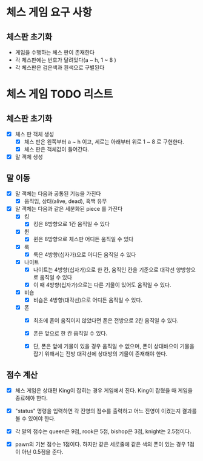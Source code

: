 # 체스 게임 요구 사항

## 체스판 초기화

* 게임을 수행하는 체스 판이 존재한다
* 각 체스판에는 번호가 달려있다(a ~ h, 1 ~ 8 )
* 각 체스판은 검은색과 흰색으로 구별된다

# 체스 게임 TODO 리스트

## 체스판 초기화

- [x] 체스 판 객체 생성
    - [x] 체스 판은 왼쪽부터 a ~ h 이고, 세로는 아래부터 위로 1 ~ 8 로 구현한다.
    - [x] 체스 판은 객체값이 들어간다.
- [x] 말 객체 생성

## 말 이동

- [x] 말 객체는 다음과 공통된 기능을 가진다
    - [x] 움직임, 상태(alive, dead), 흑백 유무
- [x] 말 객체는 다음과 같은 세분화된 piece 를 가진다
    - [x] 킹
        - [x] 킹은 8방향으로 1칸 움직일 수 있다
    - [x] 퀸
        - [x] 퀸은 8방향으로 체스판 어디든 움직일 수 있다
    - [x] 룩
        - [x] 룩은 4방향(십자가)으로 어디든 움직일 수 있다
    - [x] 나이트
        - [x] 나이트는 4방향(십자가)으로 한 칸, 움직인 칸을 기준으로 대각선 양방향으로 움직일 수 있다
        - [x] 이 때 4방향(십자가)으로는 다른 기물이 있어도 움직일 수 있다.
    - [x] 비숍
        - [x] 비숍은 4방향(대각선)으로 어디든 움직일 수 있다.
    - [x] 폰
        - [x] 최초에 폰이 움직이지 않았다면 폰은 전방으로 2칸 움직일 수 있다.
        - [x] 폰은 앞으로 한 칸 움직일 수 있다.
        - [x] 단, 폰은 앞에 기물이 있을 경우 움직일 수 없으며, 폰이 상대바으이 기물을 잡기 위해서는 전방 대각선에 상대방의 기물이 존재해야 한다.


## 점수 계산
- [x] 체스 게임은 상대편 King이 잡히는 경우 게임에서 진다. King이 잡혔을 때 게임을 종료해야 한다.
- [x] "status" 명령을 입력하면 각 진영의 점수를 출력하고 어느 진영이 이겼는지 결과를 볼 수 있어야 한다.
- [x] 각 말의 점수는 queen은 9점, rook은 5점, bishop은 3점, knight는 2.5점이다.
- [x] pawn의 기본 점수는 1점이다. 하지만 같은 세로줄에 같은 색의 폰이 있는 경우 1점이 아닌 0.5점을 준다.

